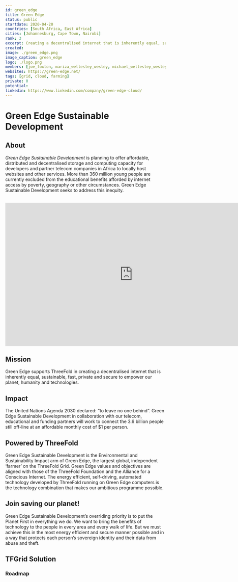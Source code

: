 ```yaml
---
id: green_edge
title: Green Edge
status: public
startdate: 2020-04-20
countries: [South Africa, East Africa]
cities: [Johannesburg, Cape Town, Nairobi]
rank: 3
excerpt: Creating a decentralised internet that is inherently equal, sustainable, private and secure.
created:
image: ./green_edge.png
image_caption: green_edge
logo: ./logo.png
members: [joe_foxton, mariza_wellesley_wesley, michael_wellesley_wesley]
websites: https://green-edge.net/
tags: [grid, cloud, farming]
private: 0
potential:
linkedin: https://www.linkedin.com/company/green-edge-cloud/
---
```


# Green Edge Sustainable Development

## About

*Green Edge Sustainable Development* is planning to offer affordable, distributed and decentralised storage and computing capacity for developers and partner telecom companies in Africa to locally host websites and other services. More than 360 million young people are currently excluded from the educational benefits afforded by internet access by poverty, geography or other circumstances. Green Edge Sustainable Development seeks to address this inequity.

<BR>

<iframe src="https://player.vimeo.com/video/413148180" width="800" height="450" frameborder="0" allow="autoplay; fullscreen" allowfullscreen></iframe>

<BR>

## Mission

Green Edge supports ThreeFold in creating a decentralised internet that is inherently equal, sustainable, fast, private and secure to empower our planet, humanity and technologies.

## Impact

The  United Nations Agenda 2030 declared: “to leave no one behind”. Green Edge Sustainable Development in collaboration with our telecom, educational and funding partners will work to connect the 3.6 billion people still off-line at an affordable monthly cost of $1 per person.

## Powered by ThreeFold

Green Edge Sustainable Development is the Environmental and Sustainability Impact arm of Green Edge, the largest global, independent ‘farmer’ on the ThreeFold Grid. Green Edge values and objectives are aligned with those of the ThreeFold Foundation and the Alliance for a Conscious Internet. The energy efficient, self-driving, automated technology developed by ThreeFold running on Green Edge computers is the technology combination that makes our ambitious programme possible.

## Join saving our planet!

Green Edge Sustainable Development’s overriding priority is to put the Planet First in everything we do. We want to bring the benefits of technology to the people in every area and every walk of life. But we must achieve this in the most energy efficient and secure manner possible and in a way that protects each person’s sovereign identity and their data from abuse and theft.

## TFGrid Solution

### Roadmap
